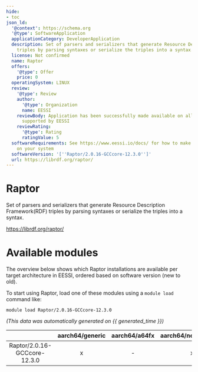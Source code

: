 ```yaml
---
hide:
- toc
json_ld:
  '@context': https://schema.org
  '@type': SoftwareApplication
  applicationCategory: DeveloperApplication
  description: Set of parsers and serializers that generate Resource Description Framework(RDF)
    triples by parsing syntaxes or serialize the triples into a syntax.
  license: Not confirmed
  name: Raptor
  offers:
    '@type': Offer
    price: 0
  operatingSystem: LINUX
  review:
    '@type': Review
    author:
      '@type': Organization
      name: EESSI
    reviewBody: Application has been successfully made available on all architectures
      supported by EESSI
    reviewRating:
      '@type': Rating
      ratingValue: 5
  softwareRequirements: See https://www.eessi.io/docs/ for how to make EESSI available
    on your system
  softwareVersion: '[''Raptor/2.0.16-GCCcore-12.3.0'']'
  url: https://librdf.org/raptor/
---
```


Raptor
======


Set of parsers and serializers that generate Resource Description Framework(RDF) triples by parsing syntaxes or serialize the triples into a syntax.

https://librdf.org/raptor/
# Available modules


The overview below shows which Raptor installations are available per target architecture in EESSI, ordered based on software version (new to old).

To start using Raptor, load one of these modules using a `module load` command like:

```shell
module load Raptor/2.0.16-GCCcore-12.3.0
```

*(This data was automatically generated on {{ generated_time }})*

| |aarch64/generic|aarch64/a64fx|aarch64/neoverse_n1|aarch64/neoverse_v1|aarch64/nvidia/grace|x86_64/generic|x86_64/amd/zen2|x86_64/amd/zen3|x86_64/amd/zen4|x86_64/intel/cascadelake|x86_64/intel/haswell|x86_64/intel/icelake|x86_64/intel/sapphirerapids|x86_64/intel/skylake_avx512|
| :---: | :---: | :---: | :---: | :---: | :---: | :---: | :---: | :---: | :---: | :---: | :---: | :---: | :---: | :---: |
|Raptor/2.0.16-GCCcore-12.3.0|x|-|x|x|x|x|x|x|x|x|x|x|x|x|
